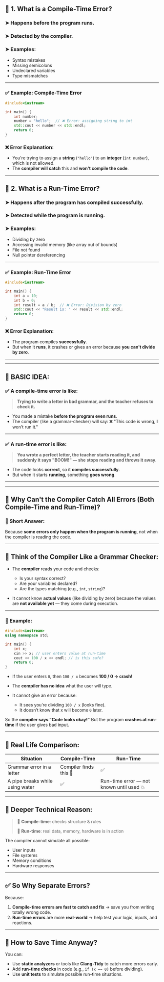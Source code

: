 ## 🔧 1. What is a **Compile-Time Error**?

### ➤ Happens **before** the program runs.

### ➤ Detected by the **compiler**.

### ➤ Examples:

* Syntax mistakes
* Missing semicolons
* Undeclared variables
* Type mismatches

---

### ✅ **Example: Compile-Time Error**

```cpp
#include<iostream>

int main() {
    int number;
    number = "hello";  // ❌ Error: assigning string to int
    std::cout << number << std::endl;
    return 0;
}
```

### ❌ Error Explanation:

* You're trying to assign a **string** (`"hello"`) to an **integer** (`int number`), which is not allowed.
* The **compiler will catch** this and **won't compile the code**.

---

## 🧨 2. What is a **Run-Time Error**?

### ➤ Happens **after the program has compiled** successfully.

### ➤ Detected **while the program is running**.

### ➤ Examples:

* Dividing by zero
* Accessing invalid memory (like array out of bounds)
* File not found
* Null pointer dereferencing

---

### ✅ **Example: Run-Time Error**

```cpp
#include<iostream>

int main() {
    int a = 10;
    int b = 0;
    int result = a / b;  // ❌ Error: Division by zero
    std::cout << "Result is: " << result << std::endl;
    return 0;
}
```

### ❌ Error Explanation:

* The program compiles **successfully**.
* But when it **runs**, it crashes or gives an error because **you can't divide by zero**.


---
---


## 🎯 BASIC IDEA:

### ✅ A **compile-time error** is like:

> **Trying to write a letter in bad grammar, and the teacher refuses to check it.**

* You made a mistake **before the program even runs**.
* The compiler (like a grammar-checker) will say: ❌ "This code is wrong, I won't run it."

---

### ✅ A **run-time error** is like:

> **You wrote a perfect letter, the teacher starts reading it, and suddenly it says "BOOM!" — she stops reading and throws it away.**

* The code looks **correct**, so it **compiles successfully**.
* But when it starts **running**, something **goes wrong**.

---
---

## 🤖 Why Can't the Compiler Catch **All** Errors (Both Compile-Time and Run-Time)?

### 💬 Short Answer:

Because **some errors only happen when the program is running**, not when the compiler is reading the code.

---

## 🧠 Think of the Compiler Like a Grammar Checker:

* The **compiler** reads your code and checks:

  * Is your syntax correct?
  * Are your variables declared?
  * Are the types matching (e.g., `int`, `string`)?
* It cannot know **actual values** (like dividing by zero) because the values are **not available yet** — they come during execution.

---

### 🎯 Example:

```cpp
#include<iostream>
using namespace std;

int main() {
    int x;
    cin >> x; // user enters value at run-time
    cout << 100 / x << endl; // is this safe?
    return 0;
}
```

* If the user enters `0`, then `100 / x` becomes **100 / 0 → crash!**
* The **compiler has no idea** what the user will type.
* It cannot give an error because:

  * It sees you're dividing `100 / x` (looks fine).
  * It doesn’t know that x will become `0` later.

So the **compiler says "Code looks okay!"**
But the program **crashes at run-time** if the user gives bad input.

---

## 🧪 Real Life Comparison:

| Situation                       | Compile-Time           | Run-Time                                 |
| ------------------------------- | ---------------------- | ---------------------------------------- |
| Grammar error in a letter       | Compiler finds this 🛑 | ✅                                        |
| A pipe breaks while using water | ✅                      | Run-time error — not known until used 💥 |

---

## 🔐 Deeper Technical Reason:

> 🧠 **Compile-time**: checks structure & rules
>
> 🏃 **Run-time**: real data, memory, hardware is in action

The compiler cannot simulate all possible:

* User inputs
* File systems
* Memory conditions
* Hardware responses

---

## ✅ So Why Separate Errors?

Because:

1. **Compile-time errors are fast to catch and fix** → save you from writing totally wrong code.
2. **Run-time errors** are more **real-world** → help test your logic, inputs, and reactions.

---

## 🔧 How to Save Time Anyway?

You can:

* Use **static analyzers** or tools like **Clang-Tidy** to catch more errors early.
* Add **run-time checks** in code (e.g., `if (x == 0)` before dividing).
* Use **unit tests** to simulate possible run-time situations.
